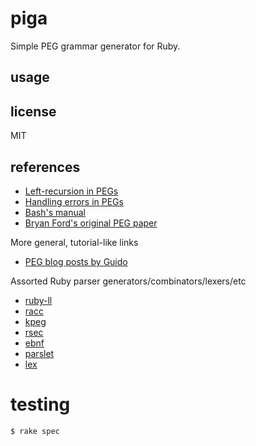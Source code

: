 # piga

Simple PEG grammar generator for Ruby.

## usage

## license

MIT

## references

- [Left-recursion in PEGs](https://arxiv.org/pdf/1207.0443.pdf)
- [Handling errors in PEGs](https://arxiv.org/pdf/1405.6646.pdf)
- [Bash's manual](https://www.gnu.org/software/bash/manual/html_node/index.html#SEC_Contents)
- [Bryan Ford's original PEG paper](https://bford.info/pub/lang/piga.pdf)

More general, tutorial-like links

- [PEG blog posts by Guido](https://medium.com/@gvanrossum_83706/piga-parsing-series-de5d41b2ed60)

Assorted Ruby parser generators/combinators/lexers/etc

- [ruby-ll](https://gitlab.com/yorickpeterse/ruby-ll)
- [racc](https://github.com/ruby/racc)
- [kpeg](https://github.com/evanphx/kpeg)
- [rsec](https://github.com/luikore/rsec)
- [ebnf](https://github.com/dryruby/ebnf)
- [parslet](https://github.com/kschiess/parslet)
- [lex](https://github.com/piotrmurach/lex)

# testing

```
$ rake spec
```
